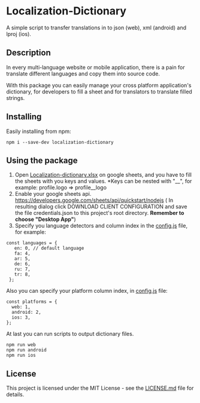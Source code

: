 # Localization-Dictionary

A simple script to transfer translations in to json (web), xml (android) and lproj (ios).

## Description

In every multi-language website or mobile application, there is a pain for translate different languages and copy them into source code.

With this package you can easily manage your cross platform application's dictionary, for developers to fill a sheet and for translators to translate filled strings.

## Installing

Easily installing from npm:

```
npm i --save-dev localization-dictionary
```

## Using the package

1. Open [Localization-dictionary.xlsx](Localization-dictionary.xlsx) on google sheets, and you have to fill the sheets with you keys and values. *Keys can be nested with "__", for example: profile.logo => profile__logo
2. Enable your google sheets api. https://developers.google.com/sheets/api/quickstart/nodejs ( In resulting dialog click DOWNLOAD CLIENT CONFIGURATION and save the file credentials.json to this project's root directory. **Remember to choose "Desktop App"**)
3. Specify you language detectors and column index in the [config.js](config.js) file, for example:
```
const languages = {
   en: 0, // default language
   fa: 4,
   ar: 5,
   de: 6,
   ru: 7,
   tr: 8,
 };
```

Also you can specify your platform column index, in [config.js](config.js) file:

```
const platforms = {
  web: 1,
  android: 2,
  ios: 3,
};
```
At last you can run scripts to output dictionary files.
```
npm run web 
npm run android 
npm run ios
```

## License

This project is licensed under the MIT License - see the [LICENSE.md](LICENSE.md) file for details.

